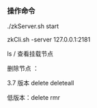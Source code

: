### 操作命令

./zkServer.sh start

zkCli.sh -server 127.0.0.1:2181 

ls / 查看挂载节点

删除节点 ：

3.7 版本 delete deleteall

低版本：delete rmr
